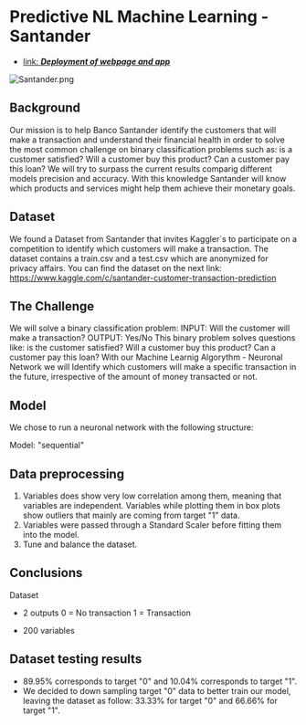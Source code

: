 # Predictive NL Machine Learning - Santander

- [link: ***Deployment of webpage and app***](<https://santander-predictor.herokuapp.com/>)

![Santander.png](static/images/Santander.png)

## Background
Our mission is to help Banco Santander identify the customers that will make a transaction and understand their financial health in order to solve the most common challenge on binary classification problems such as: is a customer satisfied? Will a customer buy this product? Can a customer pay this loan? We will try to surpass the current results comparig different models precision and accuracy. With this knowledge Santander will know which products and services might help them achieve their monetary goals.

## Dataset
We found a Dataset from Santander that invites Kaggler´s to participate on a competition to identify which customers will make a transaction. The dataset contains a train.csv and a test.csv which are anonymized for privacy affairs. You can find the dataset on the next link:
https://www.kaggle.com/c/santander-customer-transaction-prediction

## The Challenge
We will solve a binary classification problem:
INPUT: Will the customer will make a transaction?
OUTPUT: Yes/No
This binary problem solves questions like: is the customer satisfied? Will a customer buy this product? Can a customer pay this loan?
With our Machine Learnig Algorythm - Neuronal Network we will Identify which customers will make a specific transaction in the future, irrespective of the amount of money transacted or not.

## Model
We chose to run a neuronal network with the following structure:

Model: "sequential"

## Data preprocessing
1. Variables does show very low correlation among them, meaning that variables are independent. Variables while plotting them in box plots show outliers that mainly are coming from target "1" data.
2. Variables were passed through a Standard Scaler before fitting them into the model.
3. Tune and balance the dataset.

## Conclusions
Dataset
- 2 outputs
    0 = No transaction
    1 = Transaction

- 200 variables

## Dataset testing results
- 89.95% corresponds to target "0" and 10.04% corresponds to target "1".
- We decided to down sampling target "0" data to better train our model, leaving the dataset as follow: 33.33% for target "0" and 66.66% for target "1".



